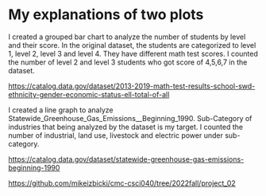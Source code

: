 # My explanations of two plots #
I created a grouped bar chart to analyze the number of students by level and their score. In the original dataset, the students are categorized to level 1, level 2, level 3 and level 4. They have different math  test scores. I counted the number of level 2 and level 3 students who got score of 4,5,6,7 in the dataset. 

https://catalog.data.gov/dataset/2013-2019-math-test-results-school-swd-ethnicity-gender-economic-status-ell-total-of-all




I created a line graph to analyze Statewide_Greenhouse_Gas_Emissions__Beginning_1990. 
Sub-Category of industries that being analyzed by the dataset is my target. 
I counted the number of industrial, land use, livestock and electric power under sub-category. 

https://catalog.data.gov/dataset/statewide-greenhouse-gas-emissions-beginning-1990






https://github.com/mikeizbicki/cmc-csci040/tree/2022fall/project_02
